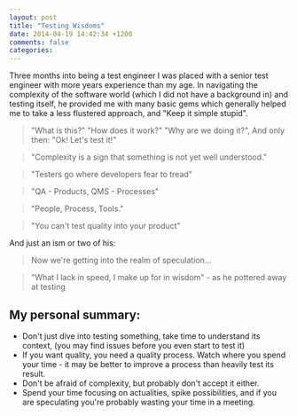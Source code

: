```yaml
---
layout: post
title: "Testing Wisdoms"
date: 2014-04-19 14:42:34 +1200
comments: false
categories: 
---
```

Three months into being a test engineer I was placed with a senior test engineer with more years experience than my age. In navigating the complexity of the software world (which I did not have a background in) and testing itself, he provided me with many basic gems which generally helped me to take a less flustered approach, and "Keep it simple stupid".

>"What is this?"
"How does it work?"
"Why are we doing it?",
And only then: "Ok! Let's test it!"

>"Complexity is a sign that something is not yet well understood."

>"Testers go where developers fear to tread"

>"QA - Products, QMS - Processes"

>"People, Process, Tools." 

>"You can't test quality into your product"

And just an ism or two of his: 
>Now we're getting into the realm of speculation... 

>"What I lack in speed, I make up for in wisdom" - as he pottered away at testing

## My personal summary: 

- Don't just dive into testing something, take time to understand its context, (you may find issues before you even start to test it)
- If you want quality, you need a quality process. Watch where you spend your time - it may be better to improve a process than heavily test its result. 
- Don't be afraid of complexity, but probably don't accept it either.
- Spend your time focusing on actualities, spike possibilities, and if you are speculating you're probably wasting your time in a meeting.  
